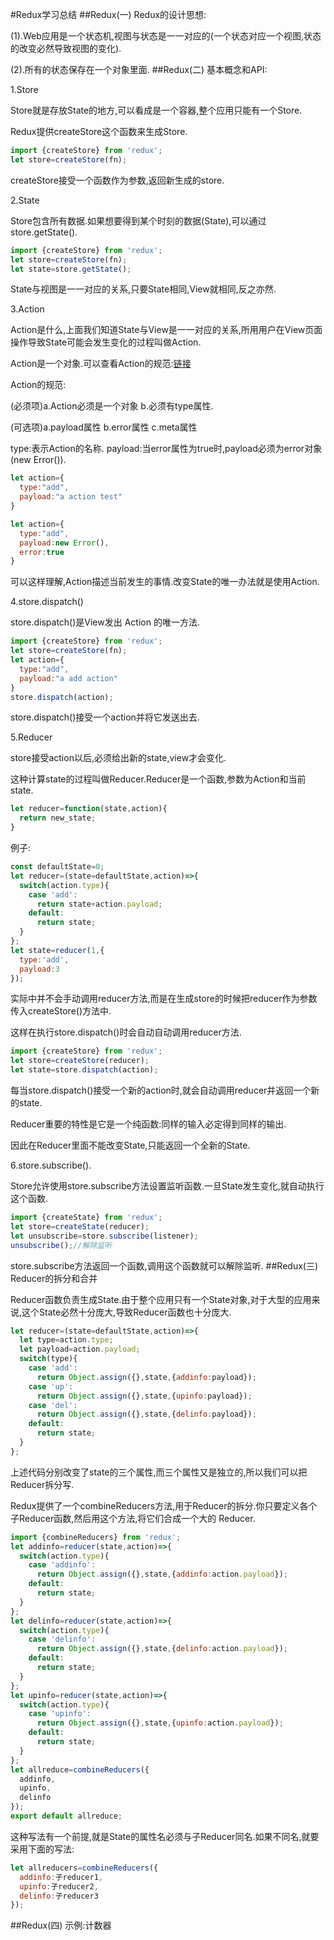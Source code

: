 #Redux学习总结
##Redux(一)
  Redux的设计思想:
  
  (1).Web应用是一个状态机,视图与状态是一一对应的(一个状态对应一个视图,状态的改变必然导致视图的变化).
  
  (2).所有的状态保存在一个对象里面.
##Redux(二)
  基本概念和API:
  
  1.Store
  
  Store就是存放State的地方,可以看成是一个容器,整个应用只能有一个Store.
  
  Redux提供createStore这个函数来生成Store.
  ```javascript
  import {createStore} from 'redux';
  let store=createStore(fn);
  ```
  createStore接受一个函数作为参数,返回新生成的store.
  
  2.State
  
  Store包含所有数据.如果想要得到某个时刻的数据(State),可以通过store.getState().
  ```javascript
  import {createStore} from 'redux';
  let store=createStore(fn);
  let state=store.getState();
  ```
  State与视图是一一对应的关系,只要State相同,View就相同,反之亦然.
  
  3.Action
  
  Action是什么,上面我们知道State与View是一一对应的关系,所用用户在View页面操作导致State可能会发生变化的过程叫做Action.
  
  Action是一个对象.可以查看Action的规范:[链接](https://github.com/acdlite/flux-standard-action)
  
  Action的规范:
  
  (必须项)a.Action必须是一个对象 b.必须有type属性.
  
  (可选项)a.payload属性 b.error属性 c.meta属性
  
  type:表示Action的名称.
  payload:当error属性为true时,payload必须为error对象(new Error()).
  ```javascript
  let action={
    type:"add",
    payload:"a action test"
  }
  ```
  ```javascript
  let action={
    type:"add",
    payload:new Error(),
    error:true
  }
  ```
  可以这样理解,Action描述当前发生的事情.改变State的唯一办法就是使用Action.
  
  4.store.dispatch()
  
  store.dispatch()是View发出 Action 的唯一方法.
  ```javascript
  import {createStore} from 'redux';
  let store=createStore(fn);
  let action={
    type:"add",
    payload:"a add action"
  }
  store.dispatch(action);
  ```
  store.dispatch()接受一个action并将它发送出去.
  
  5.Reducer
  
  store接受action以后,必须给出新的state,view才会变化.
  
  这种计算state的过程叫做Reducer.Reducer是一个函数,参数为Action和当前state.
  ```javascript
  let reducer=function(state,action){
    return new_state;
  }
  ```
  例子:
  ```javascript
  const defaultState=0;
  let reducer=(state=defaultState,action)=>{
    switch(action.type){
      case 'add':
        return state+action.payload;
      default:
        return state;
    }
  };
  let state=reducer(1,{
    type:'add',
    payload:3
  });
  ```
  实际中并不会手动调用reducer方法,而是在生成store的时候把reducer作为参数传入createStore()方法中.
  
  这样在执行store.dispatch()时会自动自动调用reducer方法.
  ```javascript
  import {createStore} from 'redux';
  let store=createStore(reducer);
  let state=store.dispatch(action);
  ```
  每当store.dispatch()接受一个新的action时,就会自动调用reducer并返回一个新的state.
  
  Reducer重要的特性是它是一个纯函数:同样的输入必定得到同样的输出.
  
  因此在Reducer里面不能改变State,只能返回一个全新的State.
  
  6.store.subscribe().
  
  Store允许使用store.subscribe方法设置监听函数.一旦State发生变化,就自动执行这个函数.
  ```javascript
  import {createState} from 'redux';
  let store=createState(reducer);
  let unsubscribe=store.subscribe(listener);
  unsubscribe();//解除监听
  ```
  store.subscribe方法返回一个函数,调用这个函数就可以解除监听.
##Redux(三)
  Reducer的拆分和合并
  
  Reducer函数负责生成State.由于整个应用只有一个State对象,对于大型的应用来说,这个State必然十分庞大,导致Reducer函数也十分庞大.
  ```javascript
  let reducer=(state=defaultState,action)=>{
    let type=action.type;
    let payload=action.payload;
    switch(type){
      case 'add':
        return Object.assign({},state,{addinfo:payload});
      case 'up':
        return Object.assign({},state,{upinfo:payload});
      case 'del':
        return Object.assign({},state,{delinfo:payload});
      default:
        return state;
    }
  };
  ```
  上述代码分别改变了state的三个属性,而三个属性又是独立的,所以我们可以把Reducer拆分写.
  
  Redux提供了一个combineReducers方法,用于Reducer的拆分.你只要定义各个子Reducer函数,然后用这个方法,将它们合成一个大的 Reducer.
  ```javascript
  import {combineReducers} from 'redux';
  let addinfo=reducer(state,action)=>{
    switch(action.type){
      case 'addinfo':
        return Object.assign({},state,{addinfo:action.payload});
      default:
        return state;
    }
  };
  let delinfo=reducer(state,action)=>{
    switch(action.type){
      case 'delinfo':
        return Object.assign({},state,{delinfo:action.payload});
      default:
        return state;
    }
  };
  let upinfo=reducer(state,action)=>{
    switch(action.type){
      case 'upinfo':
        return Object.assign({},state,{upinfo:action.payload});
      default:
        return state;
    }
  };
  let allreduce=combineReducers({
    addinfo,
    upinfo,
    delinfo
  });
  export default allreduce;
  ```
  这种写法有一个前提,就是State的属性名必须与子Reducer同名.如果不同名,就要采用下面的写法:
  ```javascript
  let allreducers=combineReducers({
    addinfo:子reducer1,
    upinfo:子reducer2,
    delinfo:子reducer3
  });
  ```
##Redux(四)
  示例:计数器
  
  
  
